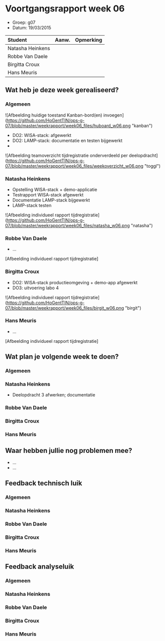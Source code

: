 # Voortgangsrapport week 06

* Groep: g07
* Datum: 19/03/2015

| Student  | Aanw. | Opmerking |
| :---     | :---  | :---      |
| Natasha Heinkens |       |           |
| Robbe Van Daele |       |           |
| Birgitta Croux |       |           |
| Hans Meuris |       |           |

## Wat heb je deze week gerealiseerd?

### Algemeen

![Afbeelding huidige toestand Kanban-bord(en) invoegen] (https://github.com/HoGentTIN/ops-g-07/blob/master/weekrapport/week06_files/huboard_w06.png "kanban")

* DO2: WISA-stack: afgewerkt
* DO2: LAMP-stack: documentatie en testen bijgewerkt
* 

![Afbeelding teamoverzicht tijdregistratie onderverdeeld per deelopdracht] (https://github.com/HoGentTIN/ops-g-07/blob/master/weekrapport/week06_files/weekoverzicht_w06.png "toggl")

### Natasha Heinkens

* Opstelling WISA-stack + demo-applicatie
* Testrapport WISA-stack afgewerkt
* Documentatie LAMP-stack bijgewerkt
* LAMP-stack testen

![Afbeelding individueel rapport tijdregistratie] (https://github.com/HoGentTIN/ops-g-07/blob/master/weekrapport/week06_files/natasha_w06.png "natasha")

### Robbe Van Daele

* ...

[Afbeelding individueel rapport tijdregistratie]

### Birgitta Croux

* DO2: WISA-stack productieomgeving + demo-app afgewerkt
* DO3: uitvoering labo 4

![Afbeelding individueel rapport tijdregistratie] (https://github.com/HoGentTIN/ops-g-07/blob/master/weekrapport/week06_files/birgit_w06.png "birgit")

### Hans Meuris

* ...

[Afbeelding individueel rapport tijdregistratie]

## Wat plan je volgende week te doen?

### Algemeen
### Natasha Heinkens
  * Deelopdracht 3 afwerken; documentatie
### Robbe Van Daele
### Birgitta Croux
### Hans Meuris

## Waar hebben jullie nog problemen mee?

* ...
* ...

## Feedback technisch luik

### Algemeen

### Natasha Heinkens
### Robbe Van Daele
### Birgitta Croux
### Hans Meuris

## Feedback analyseluik

### Algemeen

### Natasha Heinkens
### Robbe Van Daele
### Birgitta Croux
### Hans Meuris

